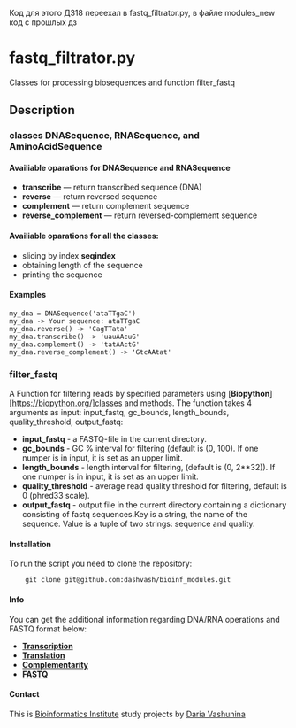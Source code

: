 Код для этого ДЗ18 переехал в fastq_filtrator.py, в файле modules_new код с прошлых дз

# fastq_filtrator.py
Classes for processing biosequences and function filter_fastq

## Description
### classes DNASequence, RNASequence, and AminoAcidSequence 

#### Availiable oparations for DNASequence and RNASequence
* **transcribe** — return transcribed sequence (DNA)
* **reverse** — return reversed sequence
* **complement** — return complement sequence
* **reverse_complement** — return reversed-complement sequence

#### Availiable oparations for all the classes:
* slicing by index **seqindex**
* obtaining length of the sequence
* printing the sequence

#### Examples
    my_dna = DNASequence('ataTTgaC')
    my_dna -> Your sequence: ataTTgaC
    my_dna.reverse() -> 'CagTTata'
    my_dna.transcribe() -> 'uauAAcuG'
    my_dna.complement() -> 'tatAActG'
    my_dna.reverse_complement() -> 'GtcAAtat'

### filter_fastq
A Function for filtering reads by specified parameters using [**Biopython**][https://biopython.org/]classes and methods. The function takes 4 arguments as input: input_fastq, gc_bounds, length_bounds, quality_threshold, output_fastq:
* **input_fastq** - a FASTQ-file in the current directory.
* **gc_bounds** - GC % interval for filtering (default is (0, 100). If one numper is in input, it is set as an upper limit.
* **length_bounds** - length interval for filtering, (default is (0, 2**32)). If one numper is in input, it is set as an upper limit.
* **quality_threshold** - average read quality threshold for filtering, default is 0 (phred33 scale).
* **output_fastq** - output file in the current directory containing a  dictionary consisting of fastq sequences.Key is a string, the name of the sequence. Value is a tuple of two strings: sequence and quality.

#### Installation
To run the script you need to clone the repository:

        git clone git@github.com:dashvash/bioinf_modules.git


#### Info
You can get the additional information regarding DNA/RNA operations and FASTQ format below:
* [**Transcription**](https://en.wikipedia.org/wiki/Transcription_(biology))
* [**Translation**](https://en.wikipedia.org/wiki/Translation_(biology))
* [**Complementarity**](https://en.wikipedia.org/wiki/Complementarity_(molecular_biology))
* [**FASTQ**](https://en.wikipedia.org/wiki/FASTQ_format)


#### Contact
This is [Bioinformatics Institute](https://bioinf.me/) study projects by [Daria Vashunina](https://t.me/darivash)
